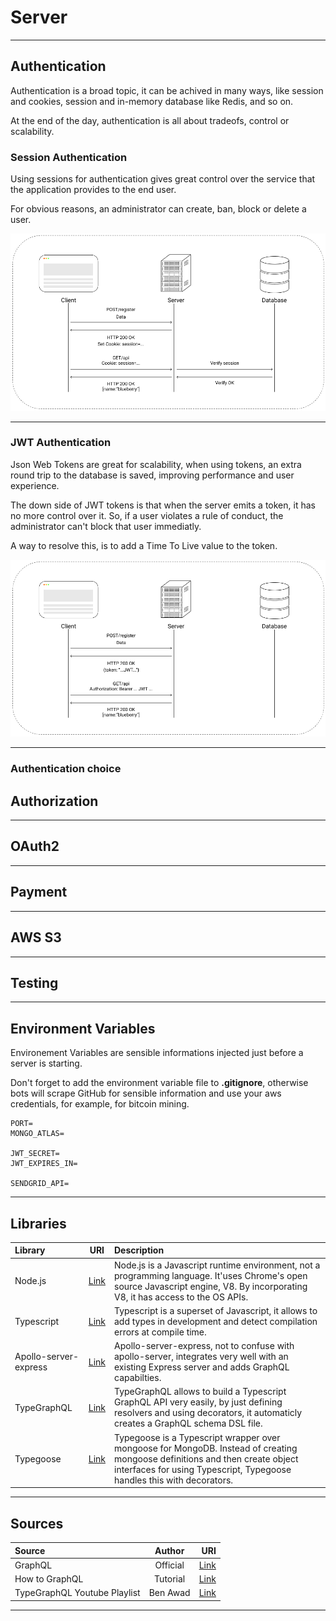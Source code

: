 # Server

<hr/>

## Authentication

Authentication is a broad topic, it can be achived in many ways, like session and cookies, session and in-memory database like Redis, and so on.

At the end of the day, authentication is all about tradeofs, control or scalability.

### Session Authentication

Using sessions for authentication gives great control over the service that the application provides to the end user.

For obvious reasons, an administrator can create, ban, block or delete a user.

![sessionAuthentication](./images/sessionAuthentication.png)

<hr/>

### JWT Authentication

Json Web Tokens are great for scalability, when using tokens, an extra round trip to the database is saved, improving performance and user experience.

The down side of JWT tokens is that when the server emits a token, it has no more control over it. So, if a user violates a rule of conduct, the administrator can't block that user immediatly.

A way to resolve this, is to add a Time To Live value to the token.

![jwtAuthentication](./images/jwtAuthentication.png)

<hr/>

### Authentication choice

## Authorization

<hr/>

## OAuth2

<hr/>

## Payment

<hr/>

## AWS S3

<hr/>

## Testing

<hr/>

## Environment Variables

Environement Variables are sensible informations injected just before a server is starting.

Don't forget to add the environment variable file to <b>.gitignore</b>, otherwise bots will scrape GitHub for sensible information and use your aws credentials, for example, for bitcoin mining.

```
PORT=
MONGO_ATLAS=

JWT_SECRET=
JWT_EXPIRES_IN=

SENDGRID_API=
```

<hr/>

## Libraries

| Library               |                                     URI                                      | Description                                                                                                                                                                                           |
| :-------------------- | :--------------------------------------------------------------------------: | :---------------------------------------------------------------------------------------------------------------------------------------------------------------------------------------------------- |
| Node.js               |                        [Link](https://nodejs.org/en/)                        | Node.js is a Javascript runtime environment, not a programming language. It'uses Chrome's open source Javascript engine, V8. By incorporating V8, it has access to the OS APIs.                       |
| Typescript            |                   [Link](https://www.typescriptlang.org/)                    | Typescript is a superset of Javascript, it allows to add types in development and detect compilation errors at compile time.                                                                          |
| Apollo-server-express | [Link](https://www.apollographql.com/docs/apollo-server/v1/servers/express/) | Apollo-server-express, not to confuse with apollo-server, integrates very well with an existing Express server and adds GraphQL capabilties.                                                          |
| TypeGraphQL           |                       [Link](https://typegraphql.com/)                       | TypeGraphQL allows to build a Typescript GraphQL API very easily, by just defining resolvers and using decorators, it automaticly creates a GraphQL schema DSL file.                                  |
| Typegoose             |                [Link](https://typegoose.github.io/typegoose/)                | Typegoose is a Typescript wrapper over mongoose for MongoDB. Instead of creating mongoose definitions and then create object interfaces for using Typescript, Typegoose handles this with decorators. |

<hr/>

## Sources

| Source                       |  Author  |                                                                          URI |
| :--------------------------- | :------: | ---------------------------------------------------------------------------: |
| GraphQL                      | Official |                                                 [Link](https://graphql.org/) |
| How to GraphQL               | Tutorial |                                        [Link](https://www.howtographql.com/) |
| TypeGraphQL Youtube Playlist | Ben Awad | [Link](https://michaelstromer.nyc/books/strongly-typed-next-js/introduction) |

<hr/>
